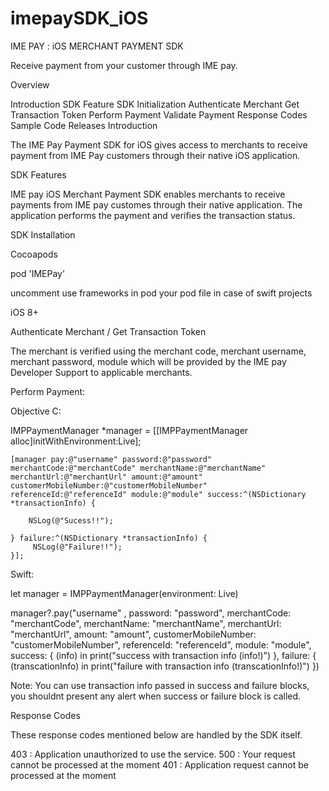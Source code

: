 # imepaySDK_iOS

IME PAY : iOS MERCHANT PAYMENT SDK

Receive payment from your customer through IME pay.

Overview

Introduction
SDK Feature
SDK Initialization
Authenticate Merchant
Get Transaction Token
Perform Payment
Validate Payment
Response Codes
Sample Code
Releases
Introduction

The IME Pay Payment SDK for iOS gives access to merchants to receive payment from IME Pay customers through their native iOS application.

SDK Features

IME pay iOS Merchant Payment SDK enables merchants to receive payments from IME pay customes through their native application. The application performs the payment and verifies the transaction status.

SDK Installation

Cocoapods

pod 'IMEPay' 

uncomment use frameworks in pod your pod file in case of swift projects

iOS 8+

Authenticate Merchant / Get Transaction Token

The merchant is verified using the merchant code, merchant username, merchant password, module which will be provided by the IME pay Developer Support to applicable merchants.

Perform Payment:

Objective C:

  IMPPaymentManager *manager = [[IMPPaymentManager alloc]initWithEnvironment:Live];
    
    [manager pay:@"username" password:@"password" merchantCode:@"merchantCode" merchantName:@"merchantName" merchantUrl:@"merchantUrl" amount:@"amount" customerMobileNumber:@"customerMobileNumber" referenceId:@"referenceId" module:@"module" success:^(NSDictionary *transactionInfo) {
        
        NSLog(@"Sucess!!");
        
    } failure:^(NSDictionary *transactionInfo) {
         NSLog(@"Failure!!");
    }];

Swift:

  let manager = IMPPaymentManager(environment: Live)
  
  manager?.pay("username" , password: "password", merchantCode: "merchantCode", merchantName: "merchantName", merchantUrl: "merchantUrl", amount: "amount", customerMobileNumber: "customerMobileNumber", referenceId: "referenceId", module: "module", success: { (info) in
            print("success with transaction info \(info!)")
        }, failure: { (transcationInfo) in
            print("failure with transaction info \(transcationInfo!)")
        })

Note: You can use transaction info passed in success and failure blocks, you shouldnt present any alert when success or failure block is called.

Response Codes

These response codes mentioned below are handled by the SDK itself.

403 : Application unauthorized to use the service.
500 : Your request cannot be processed at the moment
401 : Application request cannot be processed at the moment


